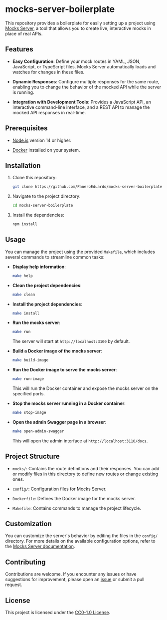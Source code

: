 # mocks-server-boilerplate

This repository provides a boilerplate for easily setting up a project using [Mocks Server](https://www.mocks-server.org), a tool that allows you to create live, interactive mocks in place of real APIs.

## Features

- **Easy Configuration**: Define your mock routes in YAML, JSON, JavaScript, or TypeScript files. Mocks Server automatically loads and watches for changes in these files.

- **Dynamic Responses**: Configure multiple responses for the same route, enabling you to change the behavior of the mocked API while the server is running.

- **Integration with Development Tools**: Provides a JavaScript API, an interactive command-line interface, and a REST API to manage the mocked API responses in real-time.

## Prerequisites

- [Node.js](https://nodejs.org/) version 14 or higher.

- [Docker](https://www.docker.com/) installed on your system.

## Installation

1. Clone this repository:

   ```bash
   git clone https://github.com/PaneroEduardo/mocks-server-boilerplate.git
   ```

2. Navigate to the project directory:

   ```bash
   cd mocks-server-boilerplate
   ```

3. Install the dependencies:

   ```bash
   npm install
   ```

## Usage

You can manage the project using the provided `Makefile`, which includes several commands to streamline common tasks:

- **Display help information**:

   ```bash
   make help
   ```

- **Clean the project dependencies**:

   ```bash
   make clean
   ```

- **Install the project dependencies**:

   ```bash
   make install
   ```

- **Run the mocks server**:

   ```bash
   make run
   ```

   The server will start at `http://localhost:3100` by default.

- **Build a Docker image of the mocks server**:

   ```bash
   make build-image
   ```

- **Run the Docker image to serve the mocks server**:

   ```bash
   make run-image
   ```

   This will run the Docker container and expose the mocks server on the specified ports.

- **Stop the mocks server running in a Docker container**:

   ```bash
   make stop-image
   ```

- **Open the admin Swagger page in a browser**:

   ```bash
   make open-admin-swagger
   ```

   This will open the admin interface at `http://localhost:3110/docs`.

## Project Structure

- `mocks/`: Contains the route definitions and their responses. You can add or modify files in this directory to define new routes or change existing ones.

- `config/`: Configuration files for Mocks Server.

- `Dockerfile`: Defines the Docker image for the mocks server.

- `Makefile`: Contains commands to manage the project lifecycle.

## Customization

You can customize the server's behavior by editing the files in the `config/` directory. For more details on the available configuration options, refer to the [Mocks Server documentation](https://www.mocks-server.org/docs/configuration).

## Contributing

Contributions are welcome. If you encounter any issues or have suggestions for improvement, please open an [issue](https://github.com/PaneroEduardo/mocks-server-boilerplate/issues) or submit a pull request.

## License

This project is licensed under the [CC0-1.0 License](LICENSE). 